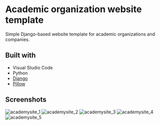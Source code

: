 # Academic organization website template
Simple Django-based website template for academic organizations and companies.

## Built with
- Visual Studio Code
- Python
- [Django](djangoproject.com)
- [Pillow](https://pypi.org/project/pillow/)

## Screenshots
![academysite_1](https://github.com/agastyash/academic-web-template/assets/45848089/2dc1fb88-efc6-4967-8dd9-7670100cb903)
![academysite_2](https://github.com/agastyash/academic-web-template/assets/45848089/9daa9ce6-c2ec-446a-a420-488b310c427e)
![academysite_3](https://github.com/agastyash/academic-web-template/assets/45848089/a842037f-696f-40d1-8189-7d9f2ae50660)
![academysite_4](https://github.com/agastyash/academic-web-template/assets/45848089/ab1a6869-4b1c-4a37-a78d-a4cac4ad8e26)
![academysite_5](https://github.com/agastyash/academic-web-template/assets/45848089/0183e369-69de-40a4-9c73-709625da6db5)
